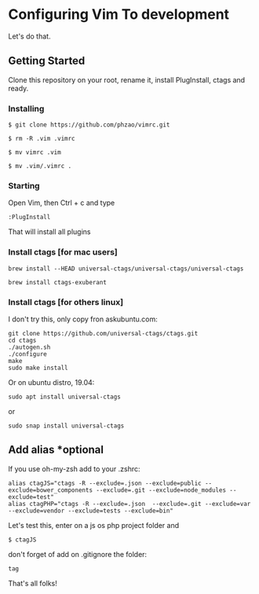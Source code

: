 # Configuring Vim To development

Let's do that.

## Getting Started

Clone this repository on your root, rename it, install PlugInstall, ctags and ready.

### Installing

```
$ git clone https://github.com/phzao/vimrc.git
```

```
$ rm -R .vim .vimrc
```

```
$ mv vimrc .vim
```

```
$ mv .vim/.vimrc .
```

### Starting
Open Vim, then Ctrl + c and type

```
:PlugInstall
```

That will install all plugins

### Install ctags [for mac users]

```
brew install --HEAD universal-ctags/universal-ctags/universal-ctags
```

```
brew install ctags-exuberant
```


### Install ctags [for others linux]

I don't try this, only copy fron askubuntu.com:


`````
git clone https://github.com/universal-ctags/ctags.git
cd ctags
./autogen.sh 
./configure
make
sudo make install
`````

Or  on ubuntu distro, 19.04:

``````
sudo apt install universal-ctags
``````

or

`````
sudo snap install universal-ctags
`````

## Add alias *optional

If you use oh-my-zsh add to your .zshrc:

```
alias ctagJS="ctags -R --exclude=.json --exclude=public --exclude=bower_components --exclude=.git --exclude=node_modules --exclude=test"
alias ctagPHP="ctags -R --exclude=.json  --exclude=.git --exclude=var --exclude=vendor --exclude=tests --exclude=bin"
```

Let's test this, enter on a js os php project folder and

```
$ ctagJS
```

don't forget of add on .gitignore the folder:

```
tag
```


That's all folks!